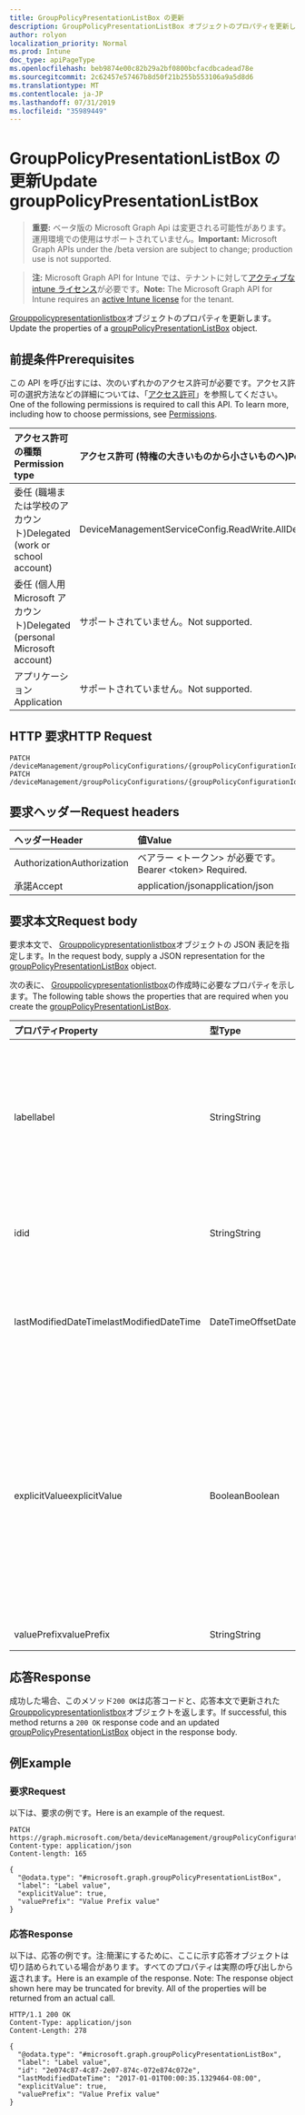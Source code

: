 ```yaml
---
title: GroupPolicyPresentationListBox の更新
description: GroupPolicyPresentationListBox オブジェクトのプロパティを更新します。
author: rolyon
localization_priority: Normal
ms.prod: Intune
doc_type: apiPageType
ms.openlocfilehash: beb9874e00c82b29a2bf0800bcfacdbcadead78e
ms.sourcegitcommit: 2c62457e57467b8d50f21b255b553106a9a5d8d6
ms.translationtype: MT
ms.contentlocale: ja-JP
ms.lasthandoff: 07/31/2019
ms.locfileid: "35989449"
---
```

# <a name="update-grouppolicypresentationlistbox"></a><span data-ttu-id="5da1c-103">GroupPolicyPresentationListBox の更新</span><span class="sxs-lookup"><span data-stu-id="5da1c-103">Update groupPolicyPresentationListBox</span></span>

> <span data-ttu-id="5da1c-104">**重要:** ベータ版の Microsoft Graph Api は変更される可能性があります。運用環境での使用はサポートされていません。</span><span class="sxs-lookup"><span data-stu-id="5da1c-104">**Important:** Microsoft Graph APIs under the /beta version are subject to change; production use is not supported.</span></span>

> <span data-ttu-id="5da1c-105">**注:** Microsoft Graph API for Intune では、テナントに対して[アクティブな intune ライセンス](https://go.microsoft.com/fwlink/?linkid=839381)が必要です。</span><span class="sxs-lookup"><span data-stu-id="5da1c-105">**Note:** The Microsoft Graph API for Intune requires an [active Intune license](https://go.microsoft.com/fwlink/?linkid=839381) for the tenant.</span></span>

<span data-ttu-id="5da1c-106">[Grouppolicypresentationlistbox](../resources/intune-grouppolicy-grouppolicypresentationlistbox.md)オブジェクトのプロパティを更新します。</span><span class="sxs-lookup"><span data-stu-id="5da1c-106">Update the properties of a [groupPolicyPresentationListBox](../resources/intune-grouppolicy-grouppolicypresentationlistbox.md) object.</span></span>

## <a name="prerequisites"></a><span data-ttu-id="5da1c-107">前提条件</span><span class="sxs-lookup"><span data-stu-id="5da1c-107">Prerequisites</span></span>
<span data-ttu-id="5da1c-p101">この API を呼び出すには、次のいずれかのアクセス許可が必要です。アクセス許可の選択方法などの詳細については、「[アクセス許可](/graph/permissions-reference)」を参照してください。</span><span class="sxs-lookup"><span data-stu-id="5da1c-p101">One of the following permissions is required to call this API. To learn more, including how to choose permissions, see [Permissions](/graph/permissions-reference).</span></span>

|<span data-ttu-id="5da1c-110">アクセス許可の種類</span><span class="sxs-lookup"><span data-stu-id="5da1c-110">Permission type</span></span>|<span data-ttu-id="5da1c-111">アクセス許可 (特権の大きいものから小さいものへ)</span><span class="sxs-lookup"><span data-stu-id="5da1c-111">Permissions (from most to least privileged)</span></span>|
|:---|:---|
|<span data-ttu-id="5da1c-112">委任 (職場または学校のアカウント)</span><span class="sxs-lookup"><span data-stu-id="5da1c-112">Delegated (work or school account)</span></span>|<span data-ttu-id="5da1c-113">DeviceManagementServiceConfig.ReadWrite.All</span><span class="sxs-lookup"><span data-stu-id="5da1c-113">DeviceManagementServiceConfig.ReadWrite.All</span></span>|
|<span data-ttu-id="5da1c-114">委任 (個人用 Microsoft アカウント)</span><span class="sxs-lookup"><span data-stu-id="5da1c-114">Delegated (personal Microsoft account)</span></span>|<span data-ttu-id="5da1c-115">サポートされていません。</span><span class="sxs-lookup"><span data-stu-id="5da1c-115">Not supported.</span></span>|
|<span data-ttu-id="5da1c-116">アプリケーション</span><span class="sxs-lookup"><span data-stu-id="5da1c-116">Application</span></span>|<span data-ttu-id="5da1c-117">サポートされていません。</span><span class="sxs-lookup"><span data-stu-id="5da1c-117">Not supported.</span></span>|

## <a name="http-request"></a><span data-ttu-id="5da1c-118">HTTP 要求</span><span class="sxs-lookup"><span data-stu-id="5da1c-118">HTTP Request</span></span>
<!-- {
  "blockType": "ignored"
}
-->
``` http
PATCH /deviceManagement/groupPolicyConfigurations/{groupPolicyConfigurationId}/definitionValues/{groupPolicyDefinitionValueId}/presentationValues/{groupPolicyPresentationValueId}/presentation
PATCH /deviceManagement/groupPolicyConfigurations/{groupPolicyConfigurationId}/definitionValues/{groupPolicyDefinitionValueId}/presentationValues/{groupPolicyPresentationValueId}/presentation/definition/presentations/{groupPolicyPresentationId}
```

## <a name="request-headers"></a><span data-ttu-id="5da1c-119">要求ヘッダー</span><span class="sxs-lookup"><span data-stu-id="5da1c-119">Request headers</span></span>
|<span data-ttu-id="5da1c-120">ヘッダー</span><span class="sxs-lookup"><span data-stu-id="5da1c-120">Header</span></span>|<span data-ttu-id="5da1c-121">値</span><span class="sxs-lookup"><span data-stu-id="5da1c-121">Value</span></span>|
|:---|:---|
|<span data-ttu-id="5da1c-122">Authorization</span><span class="sxs-lookup"><span data-stu-id="5da1c-122">Authorization</span></span>|<span data-ttu-id="5da1c-123">ベアラー &lt;トークン&gt; が必要です。</span><span class="sxs-lookup"><span data-stu-id="5da1c-123">Bearer &lt;token&gt; Required.</span></span>|
|<span data-ttu-id="5da1c-124">承諾</span><span class="sxs-lookup"><span data-stu-id="5da1c-124">Accept</span></span>|<span data-ttu-id="5da1c-125">application/json</span><span class="sxs-lookup"><span data-stu-id="5da1c-125">application/json</span></span>|

## <a name="request-body"></a><span data-ttu-id="5da1c-126">要求本文</span><span class="sxs-lookup"><span data-stu-id="5da1c-126">Request body</span></span>
<span data-ttu-id="5da1c-127">要求本文で、 [Grouppolicypresentationlistbox](../resources/intune-grouppolicy-grouppolicypresentationlistbox.md)オブジェクトの JSON 表記を指定します。</span><span class="sxs-lookup"><span data-stu-id="5da1c-127">In the request body, supply a JSON representation for the [groupPolicyPresentationListBox](../resources/intune-grouppolicy-grouppolicypresentationlistbox.md) object.</span></span>

<span data-ttu-id="5da1c-128">次の表に、 [Grouppolicypresentationlistbox](../resources/intune-grouppolicy-grouppolicypresentationlistbox.md)の作成時に必要なプロパティを示します。</span><span class="sxs-lookup"><span data-stu-id="5da1c-128">The following table shows the properties that are required when you create the [groupPolicyPresentationListBox](../resources/intune-grouppolicy-grouppolicypresentationlistbox.md).</span></span>

|<span data-ttu-id="5da1c-129">プロパティ</span><span class="sxs-lookup"><span data-stu-id="5da1c-129">Property</span></span>|<span data-ttu-id="5da1c-130">型</span><span class="sxs-lookup"><span data-stu-id="5da1c-130">Type</span></span>|<span data-ttu-id="5da1c-131">説明</span><span class="sxs-lookup"><span data-stu-id="5da1c-131">Description</span></span>|
|:---|:---|:---|
|<span data-ttu-id="5da1c-132">label</span><span class="sxs-lookup"><span data-stu-id="5da1c-132">label</span></span>|<span data-ttu-id="5da1c-133">String</span><span class="sxs-lookup"><span data-stu-id="5da1c-133">String</span></span>|<span data-ttu-id="5da1c-134">任意のプレゼンテーションエンティティのローカライズされたテキストラベル。</span><span class="sxs-lookup"><span data-stu-id="5da1c-134">Localized text label for any presentation entity.</span></span> <span data-ttu-id="5da1c-135">既定値は空白です。</span><span class="sxs-lookup"><span data-stu-id="5da1c-135">The default value is empty.</span></span> <span data-ttu-id="5da1c-136">[GroupPolicyPresentation](../resources/intune-grouppolicy-grouppolicypresentation.md)から継承します。</span><span class="sxs-lookup"><span data-stu-id="5da1c-136">Inherited from [groupPolicyPresentation](../resources/intune-grouppolicy-grouppolicypresentation.md)</span></span>|
|<span data-ttu-id="5da1c-137">id</span><span class="sxs-lookup"><span data-stu-id="5da1c-137">id</span></span>|<span data-ttu-id="5da1c-138">String</span><span class="sxs-lookup"><span data-stu-id="5da1c-138">String</span></span>|<span data-ttu-id="5da1c-139">エンティティのキー。</span><span class="sxs-lookup"><span data-stu-id="5da1c-139">Key of the entity.</span></span> <span data-ttu-id="5da1c-140">[GroupPolicyPresentation](../resources/intune-grouppolicy-grouppolicypresentation.md)から継承します。</span><span class="sxs-lookup"><span data-stu-id="5da1c-140">Inherited from [groupPolicyPresentation](../resources/intune-grouppolicy-grouppolicypresentation.md)</span></span>|
|<span data-ttu-id="5da1c-141">lastModifiedDateTime</span><span class="sxs-lookup"><span data-stu-id="5da1c-141">lastModifiedDateTime</span></span>|<span data-ttu-id="5da1c-142">DateTimeOffset</span><span class="sxs-lookup"><span data-stu-id="5da1c-142">DateTimeOffset</span></span>|<span data-ttu-id="5da1c-143">エンティティが最後に変更された日付と時刻。</span><span class="sxs-lookup"><span data-stu-id="5da1c-143">The date and time the entity was last modified.</span></span> <span data-ttu-id="5da1c-144">[GroupPolicyPresentation](../resources/intune-grouppolicy-grouppolicypresentation.md)から継承します。</span><span class="sxs-lookup"><span data-stu-id="5da1c-144">Inherited from [groupPolicyPresentation](../resources/intune-grouppolicy-grouppolicypresentation.md)</span></span>|
|<span data-ttu-id="5da1c-145">explicitValue</span><span class="sxs-lookup"><span data-stu-id="5da1c-145">explicitValue</span></span>|<span data-ttu-id="5da1c-146">Boolean</span><span class="sxs-lookup"><span data-stu-id="5da1c-146">Boolean</span></span>|<span data-ttu-id="5da1c-147">このオプションが指定されている場合、ユーザーはレジストリサブキーの値とレジストリサブキー名を指定する必要があります。</span><span class="sxs-lookup"><span data-stu-id="5da1c-147">If this option is specified true the user must specify the registry subkey value and the registry subkey name.</span></span> <span data-ttu-id="5da1c-148">リストボックスに2つの列が表示されます。1つは名前用、もう1つはデータ用です。</span><span class="sxs-lookup"><span data-stu-id="5da1c-148">The list box shows two columns, one for the name and one for the data.</span></span> <span data-ttu-id="5da1c-149">既定値は false です。</span><span class="sxs-lookup"><span data-stu-id="5da1c-149">The default value is false.</span></span>|
|<span data-ttu-id="5da1c-150">valuePrefix</span><span class="sxs-lookup"><span data-stu-id="5da1c-150">valuePrefix</span></span>|<span data-ttu-id="5da1c-151">String</span><span class="sxs-lookup"><span data-stu-id="5da1c-151">String</span></span>|<span data-ttu-id="5da1c-152">まだ文書化されていません</span><span class="sxs-lookup"><span data-stu-id="5da1c-152">Not yet documented</span></span>|



## <a name="response"></a><span data-ttu-id="5da1c-153">応答</span><span class="sxs-lookup"><span data-stu-id="5da1c-153">Response</span></span>
<span data-ttu-id="5da1c-154">成功した場合、このメソッド`200 OK`は応答コードと、応答本文で更新された[Grouppolicypresentationlistbox](../resources/intune-grouppolicy-grouppolicypresentationlistbox.md)オブジェクトを返します。</span><span class="sxs-lookup"><span data-stu-id="5da1c-154">If successful, this method returns a `200 OK` response code and an updated [groupPolicyPresentationListBox](../resources/intune-grouppolicy-grouppolicypresentationlistbox.md) object in the response body.</span></span>

## <a name="example"></a><span data-ttu-id="5da1c-155">例</span><span class="sxs-lookup"><span data-stu-id="5da1c-155">Example</span></span>

### <a name="request"></a><span data-ttu-id="5da1c-156">要求</span><span class="sxs-lookup"><span data-stu-id="5da1c-156">Request</span></span>
<span data-ttu-id="5da1c-157">以下は、要求の例です。</span><span class="sxs-lookup"><span data-stu-id="5da1c-157">Here is an example of the request.</span></span>
``` http
PATCH https://graph.microsoft.com/beta/deviceManagement/groupPolicyConfigurations/{groupPolicyConfigurationId}/definitionValues/{groupPolicyDefinitionValueId}/presentationValues/{groupPolicyPresentationValueId}/presentation
Content-type: application/json
Content-length: 165

{
  "@odata.type": "#microsoft.graph.groupPolicyPresentationListBox",
  "label": "Label value",
  "explicitValue": true,
  "valuePrefix": "Value Prefix value"
}
```

### <a name="response"></a><span data-ttu-id="5da1c-158">応答</span><span class="sxs-lookup"><span data-stu-id="5da1c-158">Response</span></span>
<span data-ttu-id="5da1c-p106">以下は、応答の例です。注:簡潔にするために、ここに示す応答オブジェクトは切り詰められている場合があります。すべてのプロパティは実際の呼び出しから返されます。</span><span class="sxs-lookup"><span data-stu-id="5da1c-p106">Here is an example of the response. Note: The response object shown here may be truncated for brevity. All of the properties will be returned from an actual call.</span></span>
``` http
HTTP/1.1 200 OK
Content-Type: application/json
Content-Length: 278

{
  "@odata.type": "#microsoft.graph.groupPolicyPresentationListBox",
  "label": "Label value",
  "id": "2e074c87-4c87-2e07-874c-072e874c072e",
  "lastModifiedDateTime": "2017-01-01T00:00:35.1329464-08:00",
  "explicitValue": true,
  "valuePrefix": "Value Prefix value"
}
```






